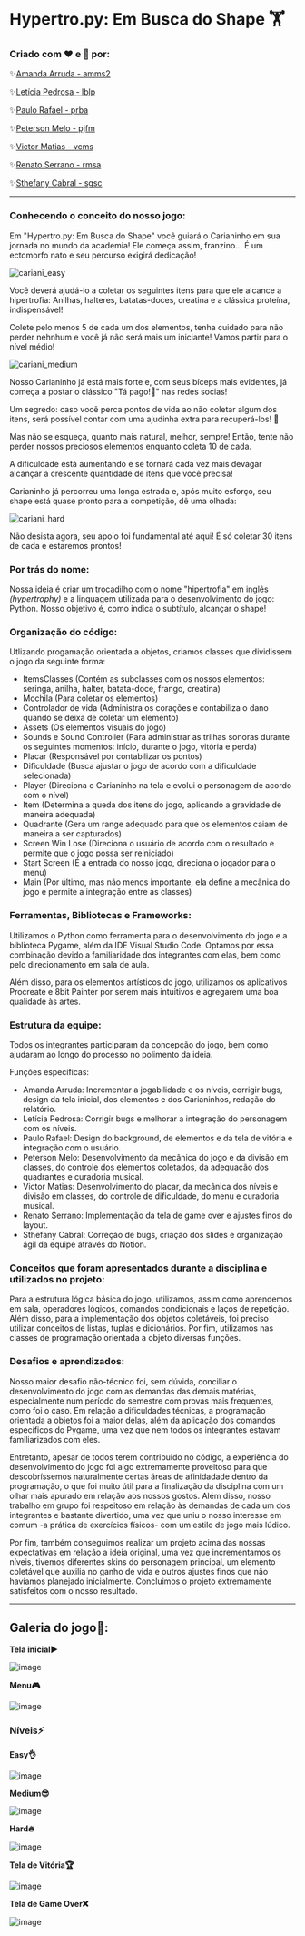 # Hypertro.py: Em Busca do Shape 🏋️

### Criado com ❤️ e 💉 por:

✨[Amanda Arruda - amms2](https://github.com/amandaarruda)

✨[Letícia Pedrosa - lblp](https://github.com/leticiapedrosa)

✨[Paulo Rafael - prba](https://github.com/paulorbaguiar)

✨[Peterson Melo - pjfm](https://github.com/PetersonNave)

✨[Victor Matias - vcms](https://github.com/victorrmatiass)

✨[Renato Serrano - rmsa](https://github.com/renatomsa)

✨[Sthefany Cabral - sgsc](https://github.com/StheCabral)

---

### Conhecendo o conceito do nosso jogo:
Em "Hypertro.py: Em Busca do Shape" você guiará o Carianinho em sua jornada no mundo da academia! Ele começa assim, franzino... É um ectomorfo nato e seu percurso exigirá dedicação!

![cariani_easy](https://user-images.githubusercontent.com/66084295/200189269-5f8b1c69-0b86-470d-87ba-d860063ee30a.png)

Você deverá ajudá-lo a coletar os seguintes itens para que ele alcance a hipertrofia: Anilhas, halteres, batatas-doces, creatina e a clássica proteína, indispensável!

Colete pelo menos 5 de cada um dos elementos, tenha cuidado para não perder nehnhum e você já não será mais um iniciante! Vamos partir para o nível médio!

![cariani_medium](https://user-images.githubusercontent.com/66084295/200189464-b7b39859-4147-4ff3-876b-f01164fb7411.png)

Nosso Carianinho já está mais forte e, com seus bíceps mais evidentes, já começa a postar o clássico "Tá pago!💪" nas redes socias!

Um segredo: caso você perca pontos de vida ao não coletar algum dos itens, será possível contar com uma ajudinha extra para recuperá-los! 💉

Mas não se esqueça, quanto mais natural, melhor, sempre! Então, tente não perder nossos preciosos elementos enquanto coleta 10 de cada.


A dificuldade está aumentando e se tornará cada vez mais devagar alcançar a crescente quantidade de itens que você precisa!

Carianinho já percorreu uma longa estrada e, após muito esforço, seu shape está quase pronto para a competição, dê uma olhada:

![cariani_hard](https://user-images.githubusercontent.com/66084295/200189884-a93d85f4-ad58-4461-84f1-60edd389d756.png)

Não desista agora, seu apoio foi fundamental até aqui! É só coletar 30 itens de cada e estaremos prontos!


### Por trás do nome:

Nossa ideia é criar um trocadilho com o nome "hipertrofia" em inglês *(hypertrophy)* e a linguagem utilizada para o desenvolvimento do jogo: Python. Nosso objetivo é, como indica o subtítulo, alcançar o shape!

### Organização do código:

Utlizando progamação orientada a objetos, criamos classes que dividissem o jogo da seguinte forma:
* ItemsClasses (Contém as subclasses com os nossos elementos: seringa, anilha, halter, batata-doce, frango, creatina)
* Mochila (Para coletar os elementos)
* Controlador de vida (Administra os corações e contabiliza o dano quando se deixa de coletar um elemento)
* Assets (Os elementos visuais do jogo)
* Sounds e Sound Controller (Para administrar as trilhas sonoras durante os seguintes momentos: início, durante o jogo, vitória e perda)
* Placar (Responsável por contabilizar os pontos)
* Dificuldade (Busca ajustar o jogo de acordo com a dificuldade selecionada)
* Player (Direciona o Carianinho na tela e evolui o personagem de acordo com o nível)
* Item (Determina a queda dos itens do jogo, aplicando a gravidade de maneira adequada)
* Quadrante (Gera um range adequado para que os elementos caiam de maneira a ser capturados)
* Screen Win Lose (Direciona o usuário de acordo com o resultado e permite que o jogo possa ser reiniciado)
* Start Screen (É a entrada do nosso jogo, direciona o jogador para o menu)
* Main (Por último, mas não menos importante, ela define a mecânica do jogo e permite a integração entre as classes)

### Ferramentas, Bibliotecas e Frameworks:
Utilizamos o Python como ferramenta para o desenvolvimento do jogo e a biblioteca Pygame, além da IDE Visual Studio Code. Optamos por essa combinação devido a familiaridade dos integrantes com elas, bem como pelo direcionamento em sala de aula.

Além disso, para os elementos artísticos do jogo, utilizamos os aplicativos Procreate e 8bit Painter por serem mais intuitivos e agregarem uma boa qualidade às artes.

### Estrutura da equipe:

Todos os integrantes participaram da concepção do jogo, bem como ajudaram ao longo do processo no polimento da ideia.

Funções específicas:

* Amanda Arruda: Incrementar a jogabilidade e os níveis, corrigir bugs, design da tela inicial, dos elementos e dos Carianinhos, redação do relatório.
* Letícia Pedrosa: Corrigir bugs e melhorar a integração do personagem com os níveis.
* Paulo Rafael: Design do background, de elementos e da tela de vitória e integração com o usuário.
* Peterson Melo: Desenvolvimento da mecânica do jogo e da divisão em classes, do controle dos elementos coletados, da adequação dos quadrantes e curadoria musical.
* Victor Matias: Desenvolvimento do placar, da mecânica dos níveis e divisão em classes, do controle de dificuldade, do menu e curadoria musical.
* Renato Serrano: Implementação da tela de game over e ajustes finos do layout.
* Sthefany Cabral: Correção de bugs, criação dos slides e organização ágil da equipe através do Notion.

### Conceitos que foram apresentados durante a disciplina e utilizados no projeto:

Para a estrutura lógica básica do jogo, utilizamos, assim como aprendemos em sala, operadores lógicos, comandos condicionais e laços de repetição. Além disso, para a implementação dos objetos coletáveis, foi preciso utilizar conceitos de listas, tuplas e dicionários. Por fim, utilizamos nas classes de programação orientada a objeto diversas funções.

### Desafios e aprendizados:

Nosso maior desafio não-técnico foi, sem dúvida, conciliar o desenvolvimento do jogo com as demandas das demais matérias, especialmente num período do semestre com provas mais frequentes, como foi o caso. Em relação a dificuldades técnicas, a programação orientada a objetos foi a maior delas, além da aplicação dos comandos específicos do Pygame, uma vez que nem todos os integrantes estavam familiarizados com eles.

Entretanto, apesar de todos terem contribuido no código, a experiência do desenvolvimento do jogo foi algo extremamente proveitoso para que descobríssemos naturalmente certas áreas de afinidadade dentro da programação, o que foi muito útil para a finalização da disciplina com um olhar mais apurado em relação aos nossos gostos. Além disso, nosso trabalho em grupo foi respeitoso em relação às demandas de cada um dos integrantes e bastante divertido, uma vez que uniu o nosso interesse em comum -a prática de exercícios físicos- com um estilo de jogo mais lúdico. 

Por fim, também conseguimos realizar um projeto acima das nossas expectativas em relação a ideia original, uma vez que incrementamos os níveis, tivemos diferentes skins do personagem principal, um elemento coletável que auxilia no ganho de vida e outros ajustes finos que não havíamos planejado inicialmente. Concluimos o projeto extremamente satisfeitos com o nosso resultado.

---

## Galeria do jogo📸:

**Tela inicial▶️**

![image](https://user-images.githubusercontent.com/66084295/200207841-7a708f92-44d1-4c08-a093-e2569a9cf356.png)

**Menu🎮**

![image](https://user-images.githubusercontent.com/66084295/200207965-6799dd58-03a5-43ff-ad75-3ea8aea6cbb7.png)

### Níveis⚡

**Easy👌**

![image](https://user-images.githubusercontent.com/66084295/200208051-eb745aaf-81a3-4da3-9884-37fb7576dd22.png)

**Medium😎**

![image](https://user-images.githubusercontent.com/66084295/200208142-4e2e3416-1d09-44b8-a54d-de6ffa699f9c.png)

**Hard🔥**

![image](https://user-images.githubusercontent.com/66084295/200208321-b11005dc-b6a7-4a66-afca-2229d4dc0571.png)

**Tela de Vitória🏆**

![image](https://user-images.githubusercontent.com/66084295/200208936-ee13505a-4857-4daa-a4b1-fa3befdcd874.png)

**Tela de Game Over❌**

![image](https://user-images.githubusercontent.com/66084295/200208422-8af82916-e5eb-4bb8-ab10-b18edf5a2a9c.png)
